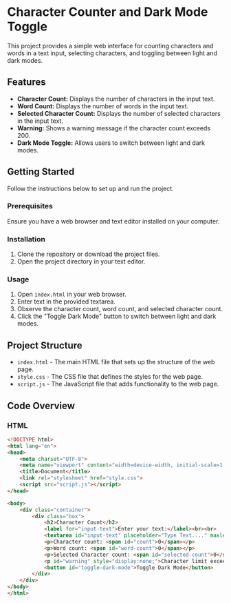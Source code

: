 # Character Counter and Dark Mode Toggle

This project provides a simple web interface for counting characters and words in a text input, selecting characters, and toggling between light and dark modes.

## Features

- **Character Count:** Displays the number of characters in the input text.
- **Word Count:** Displays the number of words in the input text.
- **Selected Character Count:** Displays the number of selected characters in the input text.
- **Warning:** Shows a warning message if the character count exceeds 200.
- **Dark Mode Toggle:** Allows users to switch between light and dark modes.

## Getting Started

Follow the instructions below to set up and run the project.

### Prerequisites

Ensure you have a web browser and text editor installed on your computer.

### Installation

1. Clone the repository or download the project files.
2. Open the project directory in your text editor.

### Usage

1. Open `index.html` in your web browser.
2. Enter text in the provided textarea.
3. Observe the character count, word count, and selected character count.
4. Click the "Toggle Dark Mode" button to switch between light and dark modes.

## Project Structure

- `index.html` - The main HTML file that sets up the structure of the web page.
- `style.css` - The CSS file that defines the styles for the web page.
- `script.js` - The JavaScript file that adds functionality to the web page.

## Code Overview

### HTML

```html
<!DOCTYPE html>
<html lang="en">
<head>
    <meta charset="UTF-8">
    <meta name="viewport" content="width=device-width, initial-scale=1.0">
    <title>Document</title>
    <link rel="stylesheet" href="style.css">
    <script src="script.js"></script>
</head>

<body>
    <div class="container">
        <div class="box">
            <h2>Character Count</h2>
            <label for="input-text">Enter your text:</label><br><br>
            <textarea id="input-text" placeholder="Type Text...." maxlength="200"></textarea>
            <p>Character count: <span id="count">0</span></p>
            <p>Word count: <span id="word-count">0</span></p>
            <p>Selected Character count: <span id="selected-count">0</span></p>
            <p id="warning" style="display:none;">Character limit exceeded!</p>
            <button id="toggle-dark-mode">Toggle Dark Mode</button>
        </div>
    </div>
</body>
</html>
